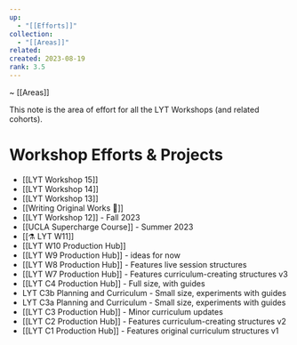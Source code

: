 ```yaml
---
up:
  - "[[Efforts]]"
collection:
  - "[[Areas]]"
related: 
created: 2023-08-19
rank: 3.5
---
```

~ [[Areas]] 

This note is the area of effort for all the LYT Workshops (and related cohorts).

# Workshop Efforts & Projects

- [[LYT Workshop 15]] 
- [[LYT Workshop 14]] 
- [[LYT Workshop 13]] 
- [[Writing Original Works 🦋]] 
- [[LYT Workshop 12]] - Fall 2023
- [[UCLA Supercharge Course]] - Summer 2023
- [[⚗️ LYT W11]] 
- [[LYT W10 Production Hub]] 
- [[LYT W9 Production Hub]] - ideas for now
- [[LYT W8 Production Hub]] - Features live session structures
- [[LYT W7 Production Hub]] - Features curriculum-creating structures v3
- [[LYT C4 Production Hub]] - Full size, with guides
- LYT C3b Planning and Curriculum - Small size, experiments with guides
- LYT C3a Planning and Curriculum - Small size, experiments with guides
- [[LYT C3 Production Hub]] - Minor curriculum updates
- [[LYT C2 Production Hub]] - Features curriculum-creating structures v2
- [[LYT C1 Production Hub]] - Features original curriculum structures v1



